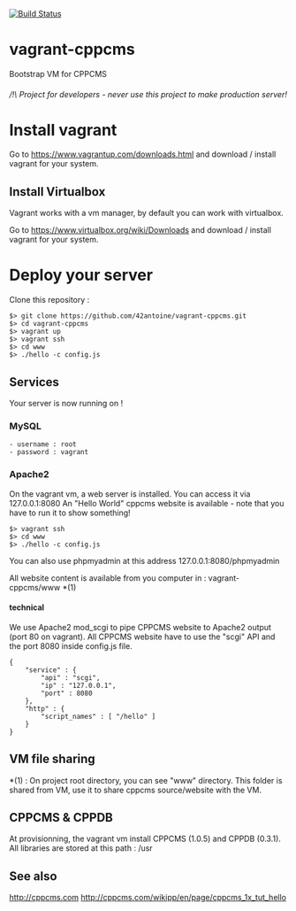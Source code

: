 [![Build Status](https://travis-ci.org/42antoine/vagrant-cppcms.svg?branch=master)](https://travis-ci.org/42antoine/vagrant-cppcms)

# vagrant-cppcms

Bootstrap VM for CPPCMS

###### /!\ Project for developers - never use this project to make production server!

# Install vagrant

Go to https://www.vagrantup.com/downloads.html and download / install vagrant for your system.

## Install Virtualbox

Vagrant works with a vm manager, by default you can work with virtualbox.

Go to  https://www.virtualbox.org/wiki/Downloads and download / install vagrant for your system.

# Deploy your server

Clone this repository :

	$> git clone https://github.com/42antoine/vagrant-cppcms.git
	$> cd vagrant-cppcms
	$> vagrant up
	$> vagrant ssh
	$> cd www
	$> ./hello -c config.js

## Services

Your server is now running on !

### MySQL

	- username : root
	- password : vagrant

### Apache2

On the vagrant vm, a web server is installed. You can access it via 127.0.0.1:8080
An "Hello World" cppcms website is available - note that you have to run it to show something!

	$> vagrant ssh
	$> cd www
	$> ./hello -c config.js

You can also use phpmyadmin at this address 127.0.0.1:8080/phpmyadmin

All website content is available from you computer in : vagrant-cppcms/www *(1)

#### technical

We use Apache2 mod_scgi to pipe CPPCMS website to Apache2 output (port 80 on vagrant).
All CPPCMS website have to use the "scgi" API and the port 8080 inside config.js file.

	{
	    "service" : {
	        "api" : "scgi",
	        "ip" : "127.0.0.1",
	        "port" : 8080
	    },
	    "http" : {
	        "script_names" : [ "/hello" ]
	    }
	}

## VM file sharing

*(1) : On project root directory, you can see "www" directory. This folder is shared from VM, use it to share cppcms source/website with the VM.

## CPPCMS & CPPDB

At provisionning, the vagrant vm install CPPCMS (1.0.5) and CPPDB (0.3.1).
All libraries are stored at this path : /usr

## See also

http://cppcms.com
http://cppcms.com/wikipp/en/page/cppcms_1x_tut_hello
